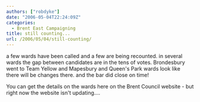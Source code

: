 ```yaml
---
authors: ["robdyke"]
date: "2006-05-04T22:24:09Z"
categories:
  - Brent East Campaigning
title: still counting...
url: /2006/05/04/still-counting/
---
```

a few wards have been called and a few are being recounted. in several wards the gap between candidates are in the tens of votes. Brondesbury went to Team Yellow and Mapesbury and Queen's Park wards look like there will be changes there. and the bar did close on time!

You can get the details on the wards here on the Brent Council website - but right now the website isn't updating....